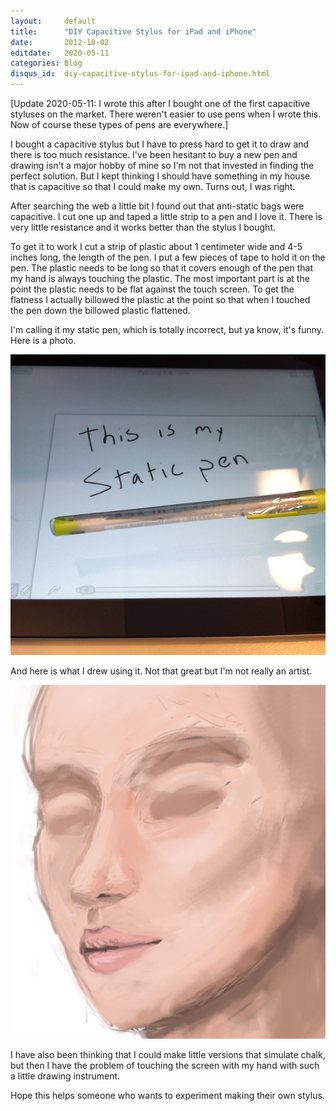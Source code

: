 ```yaml
---
layout:     default
title:      "DIY Capacitive Stylus for iPad and iPhone"
date:       2012-10-02
editdate:   2020-05-11
categories: Blog
disqus_id:  diy-capacitive-stylus-for-ipad-and-iphone.html
---
```


[Update 2020-05-11: I wrote this after I bought one of the first capacitive styluses on the market. There weren't easier to use pens when I wrote this. Now of course these types of pens are everywhere.]

I bought a capacitive stylus but I have to press hard to get it to draw and there is too much resistance.  I've been hesitant to buy a new pen and drawing isn't a major hobby of mine so I'm not that invested in finding the perfect solution.  But I kept thinking I should have something in my house that is capacitive so that I could make my own.  Turns out, I was right.

After searching the web a little bit I found out that anti-static bags were capacitive.  I cut one up and taped a little strip to a pen and I love it.  There is very little resistance and it works better than the stylus I bought.

To get it to work I cut a strip of plastic about 1 centimeter wide and 4-5 inches long, the length of the pen.  I put a few pieces of tape to hold it on the pen.  The plastic needs to be long so that it covers enough of the pen that my hand is always touching the plastic.  The most important part is at the point the plastic needs to be flat against the touch screen.  To get the flatness I actually billowed the plastic at the point so that when I touched the pen down the billowed plastic flattened.

I'm calling it my static pen, which is totally incorrect, but ya know, it's funny.  Here is a photo.

<img class="full" src="../blog/20121002_static_pen/pen.png" />

And here is what I drew using it.  Not that great but I'm not really an artist.

<img class="full" src="../blog/20121002_static_pen/speed.png" />

I have also been thinking that I could make little versions that simulate chalk, but then I have the problem of touching the screen with my hand with such a little drawing instrument.

Hope this helps someone who wants to experiment making their own stylus.
